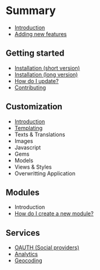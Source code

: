 # Summary

* [Introduction](README.md)
* [Adding new features](adding-new-features.md)

## Getting started

* [Installation \(short version\) ](how-do-i-install-decidim/installation-short-version.md)
* [Installation \(long version\) ](how-do-i-install-decidim.md)
* [How do I update?](how-do-i-install-decidim/how-do-i-update.md)
* [Contributing](how-do-i-install-decidim/contributing.md)

## Customization

* [Introduction](customization/introduction.md)
* [Templating](customization/templating.md)
* Texts & Translations
* Images
* Javascript
* Gems
* Models
* Views & Styles
* Overwritting Application

## Modules

* Introduction 
* [How do I create a new module? ](modules/how-do-i-create-a-new-module.md)

## Services

* [OAUTH \(Social providers\)](services/oauth-social-providers.md)
* [Analytics](services/analytics.md)
* [Geocoding](services/geocoding.md)

